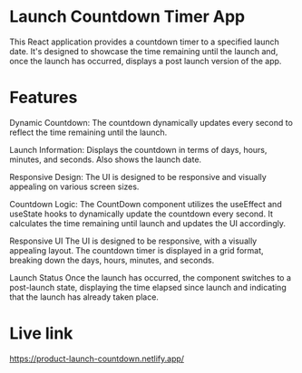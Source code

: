 # Launch Countdown Timer App
This React application provides a countdown timer to a specified launch date. It's designed to showcase the time remaining until the launch and, once the launch has occurred, displays a post launch version of the app.

# Features
Dynamic Countdown: The countdown dynamically updates every second to reflect the time remaining until the launch.

Launch Information: Displays the countdown in terms of days, hours, minutes, and seconds. Also shows the launch date.

Responsive Design: The UI is designed to be responsive and visually appealing on various screen sizes.

Countdown Logic:
The CountDown component utilizes the useEffect and useState hooks to dynamically update the countdown every second. It calculates the time remaining until launch and updates the UI accordingly.

Responsive UI
The UI is designed to be responsive, with a visually appealing layout. The countdown timer is displayed in a grid format, breaking down the days, hours, minutes, and seconds.

Launch Status
Once the launch has occurred, the component switches to a post-launch state, displaying the time elapsed since launch and indicating that the launch has already taken place.
# Live link
https://product-launch-countdown.netlify.app/